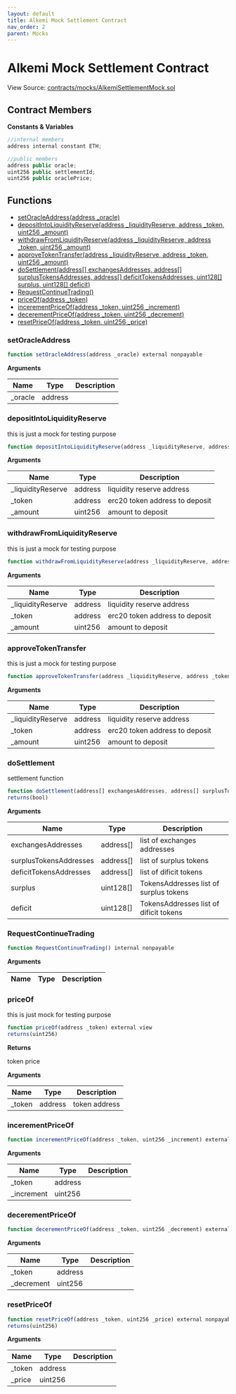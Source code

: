 ```yaml
---
layout: default
title: Alkemi Mock Settlement Contract
nav_order: 2
parent: Mocks
---
```



# Alkemi Mock Settlement Contract

View Source: [contracts/mocks/AlkemiSettlementMock.sol](../contracts/mocks/AlkemiSettlementMock.sol)


## Contract Members
**Constants & Variables**

```js
//internal members
address internal constant ETH;

//public members
address public oracle;
uint256 public settlementId;
uint256 public oraclePrice;

```

## Functions

- [setOracleAddress(address _oracle)](#setoracleaddress)
- [depositIntoLiquidityReserve(address _liquidityReserve, address _token, uint256 _amount)](#depositintoliquidityreserve)
- [withdrawFromLiquidityReserve(address _liquidityReserve, address _token, uint256 _amount)](#withdrawfromliquidityreserve)
- [approveTokenTransfer(address _liquidityReserve, address _token, uint256 _amount)](#approvetokentransfer)
- [doSettlement(address[] exchangesAddresses, address[] surplusTokensAddresses, address[] deficitTokensAddresses, uint128[] surplus, uint128[] deficit)](#dosettlement)
- [RequestContinueTrading()](#requestcontinuetrading)
- [priceOf(address _token)](#priceof)
- [incerementPriceOf(address _token, uint256 _increment)](#incerementpriceof)
- [decerementPriceOf(address _token, uint256 _decrement)](#decerementpriceof)
- [resetPriceOf(address _token, uint256 _price)](#resetpriceof)

### setOracleAddress

```js
function setOracleAddress(address _oracle) external nonpayable
```

**Arguments**

| Name        | Type           | Description  |
| ------------- |------------- | -----|
| _oracle | address |  |

### depositIntoLiquidityReserve

this is just a mock for testing purpose

```js
function depositIntoLiquidityReserve(address _liquidityReserve, address _token, uint256 _amount) public payable
```

**Arguments**

| Name        | Type           | Description  |
| ------------- |------------- | -----|
| _liquidityReserve | address | liquidity reserve address |
| _token | address | erc20 token address to deposit |
| _amount | uint256 | amount to deposit |

### withdrawFromLiquidityReserve

this is just a mock for testing purpose

```js
function withdrawFromLiquidityReserve(address _liquidityReserve, address _token, uint256 _amount) public nonpayable
```

**Arguments**

| Name        | Type           | Description  |
| ------------- |------------- | -----|
| _liquidityReserve | address | liquidity reserve address |
| _token | address | erc20 token address to deposit |
| _amount | uint256 | amount to deposit |

### approveTokenTransfer

this is just a mock for testing purpose

```js
function approveTokenTransfer(address _liquidityReserve, address _token, uint256 _amount) public nonpayable
```

**Arguments**

| Name        | Type           | Description  |
| ------------- |------------- | -----|
| _liquidityReserve | address | liquidity reserve address |
| _token | address | erc20 token address to deposit |
| _amount | uint256 | amount to deposit |

### doSettlement

settlement function

```js
function doSettlement(address[] exchangesAddresses, address[] surplusTokensAddresses, address[] deficitTokensAddresses, uint128[] surplus, uint128[] deficit) external nonpayable
returns(bool)
```

**Arguments**

| Name        | Type           | Description  |
| ------------- |------------- | -----|
| exchangesAddresses | address[] | list of exchanges addresses |
| surplusTokensAddresses | address[] | list of surplus tokens |
| deficitTokensAddresses | address[] | list of dificit tokens |
| surplus | uint128[] | TokensAddresses list of surplus tokens |
| deficit | uint128[] | TokensAddresses list of dificit tokens |

### RequestContinueTrading

```js
function RequestContinueTrading() internal nonpayable
```

**Arguments**

| Name        | Type           | Description  |
| ------------- |------------- | -----|

### priceOf

this is just  mock for testing purpose

```js
function priceOf(address _token) external view
returns(uint256)
```

**Returns**

token price

**Arguments**

| Name        | Type           | Description  |
| ------------- |------------- | -----|
| _token | address | token address |

### incerementPriceOf

```js
function incerementPriceOf(address _token, uint256 _increment) external nonpayable
```

**Arguments**

| Name        | Type           | Description  |
| ------------- |------------- | -----|
| _token | address |  |
| _increment | uint256 |  |

### decerementPriceOf

```js
function decerementPriceOf(address _token, uint256 _decrement) external nonpayable
```

**Arguments**

| Name        | Type           | Description  |
| ------------- |------------- | -----|
| _token | address |  |
| _decrement | uint256 |  |

### resetPriceOf

```js
function resetPriceOf(address _token, uint256 _price) external nonpayable
returns(uint256)
```

**Arguments**

| Name        | Type           | Description  |
| ------------- |------------- | -----|
| _token | address |  |
| _price | uint256 |  |
